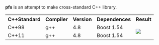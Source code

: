 __pfs__ is an attempt to make cross-standard C++ library.  

<table>
  <tr>
    <th>C++Standard</th>
    <th>Compiler</th>
    <th>Version</th>
    <th>Dependences</th>
    <th>Result</th>
  </tr>
  
  <tr>
    <td>C++98</td>
    <td>g++</td>
    <td>4.8</td>
    <td>Boost 1.54</td>
    <td rowspan="2"> <a href="https://travis-ci.org/semenovf/pfs"><img src="https://travis-ci.org/semenovf/pfs.svg?branch=master" /></a> </td>
  </tr>
  <tr>
    <td>C++11</td>
    <td>g++</td>
    <td>4.8</td>
    <td>Boost 1.54</td>
  </tr>
</table>

[//]: # ( Comment block stores reference links used in the body of this file )
[travis-ci-result]: <https://travis-ci.org/semenovf/pfs>

